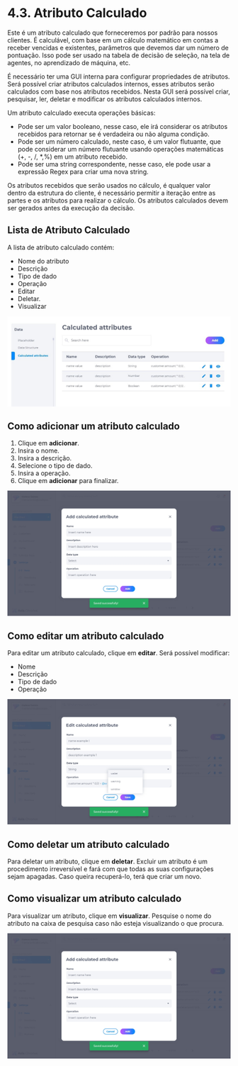 # 4.3. Atributo Calculado

Este é um atributo calculado que forneceremos por padrão para nossos clientes. É calculável, com base em um cálculo matemático em contas a receber vencidas e existentes, parâmetros que devemos dar um número de pontuação. Isso pode ser usado na tabela de decisão de seleção, na tela de agentes, no aprendizado de máquina, etc.

É necessário ter uma GUI interna para configurar propriedades de atributos. Será possível criar atributos calculados internos, esses atributos serão calculados com base nos atributos recebidos. Nesta GUI será possível criar, pesquisar, ler, deletar e modificar os atributos calculados internos.

Um atributo calculado executa operações básicas:

* Pode ser um valor booleano, nesse caso, ele irá considerar os atributos recebidos para retornar se é verdadeira ou não alguma condição.
* Pode ser um número calculado, neste caso, é um valor flutuante, que pode considerar um número flutuante usando operações matemáticas (+, -, /, *,%) em um atributo recebido.
* Pode ser uma string correspondente, nesse caso, ele pode usar a expressão Regex para criar uma nova string.

 Os atributos recebidos que serão usados no cálculo, é qualquer valor dentro da estrutura do cliente, é necessário permitir a iteração entre as partes e os atributos para realizar o cálculo. Os atributos calculados devem ser gerados antes da execução da decisão.
 
 ## Lista de Atributo Calculado
 A lista de atributo calculado contém:
 * Nome do atributo
 * Descrição
 * Tipo de dado
 * Operação
 * Editar
 * Deletar.
 * Visualizar

![image](../img/crm/Calculatedatributes-List.jpg)

## Como adicionar um atributo calculado
1. Clique em **adicionar**.
2. Insira o nome.
3. Insira a descrição.
4. Selecione o tipo de dado.
5. Insira a operação.
6. Clique em **adicionar** para finalizar.

![image](../img/crm/Calculatedattributes-Add.jpg)

## Como editar um atributo calculado
Para editar um atributo calculado, clique em **editar**. Será possível modificar:
* Nome
* Descrição
* Tipo de dado
* Operação

![image](../img/crm/Calculatedattributes-Edit.jpg)

## Como deletar um atributo calculado
Para deletar um atributo, clique em **deletar**. Excluir um atributo é um procedimento irreversível e fará com que todas as suas configurações sejam apagadas. Caso queira recuperá-lo, terá que criar um novo.

## Como visualizar um atributo calculado
Para visualizar um atributo, clique em **visualizar**. Pesquise o nome do atributo na caixa de pesquisa caso não esteja visualizando o que procura.

![image](../img/crm/Calculatedattributes-Add.jpg)


